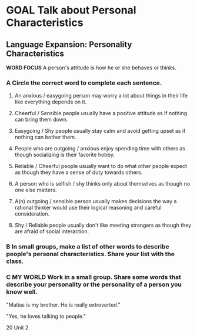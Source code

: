 # GOAL Talk about Personal Characteristics

## Language Expansion: Personality Characteristics

**WORD FOCUS**
A person's attitude is how he or she behaves or thinks.

### A Circle the correct word to complete each sentence.

1. An anxious / easygoing person may worry a lot about things in their life like everything depends on it.

2. Cheerful / Sensible people usually have a positive attitude as if nothing can bring them down.

3. Easygoing / Shy people usually stay calm and avoid getting upset as if nothing can bother them.

4. People who are outgoing / anxious enjoy spending time with others as though socializing is their favorite hobby.

5. Reliable / Cheerful people usually want to do what other people expect as though they have a sense of duty towards others.

6. A person who is selfish / shy thinks only about themselves as though no one else matters.

7. A(n) outgoing / sensible person usually makes decisions the way a rational thinker would use their logical reasoning and careful consideration.

8. Shy / Reliable people usually don't like meeting strangers as though they are afraid of social interaction.

### B In small groups, make a list of other words to describe people's personal characteristics. Share your list with the class.

### C MY WORLD Work in a small group. Share some words that describe your personality or the personality of a person you know well.

"Matias is my brother. He is really extroverted."

"Yes, he loves talking to people."

20 Unit 2